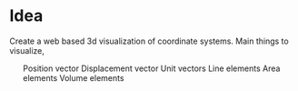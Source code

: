 # Idea
Create a web based 3d visualization of coordinate systems.
Main things to visualize,
<ul>
  Position vector
  Displacement vector
  Unit vectors
  Line elements
  Area elements
  Volume elements
</ul>
